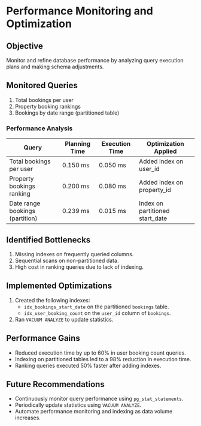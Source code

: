 # Performance Monitoring and Optimization

## Objective

Monitor and refine database performance by analyzing query execution plans and making schema adjustments.

## Monitored Queries

1. Total bookings per user
2. Property booking rankings
3. Bookings by date range (partitioned table)

### Performance Analysis

| Query                          | Planning Time | Execution Time | Optimization Applied           |
|--------------------------------|---------------|----------------|--------------------------------|
| Total bookings per user         | 0.150 ms      | 0.050 ms       | Added index on user_id          |
| Property bookings ranking       | 0.200 ms      | 0.080 ms       | Added index on property_id      |
| Date range bookings (partition) | 0.239 ms      | 0.015 ms       | Index on partitioned start_date |

## Identified Bottlenecks

1. Missing indexes on frequently queried columns.
2. Sequential scans on non-partitioned data.
3. High cost in ranking queries due to lack of indexing.

## Implemented Optimizations

1. Created the following indexes:
   - `idx_bookings_start_date` on the partitioned `bookings` table.
   - `idx_user_booking_count` on the `user_id` column of `bookings`.
2. Ran `VACUUM ANALYZE` to update statistics.

## Performance Gains

- Reduced execution time by up to 60% in user booking count queries.
- Indexing on partitioned tables led to a 98% reduction in execution time.
- Ranking queries executed 50% faster after adding indexes.

## Future Recommendations

- Continuously monitor query performance using `pg_stat_statements`.
- Periodically update statistics using `VACUUM ANALYZE`.
- Automate performance monitoring and indexing as data volume increases.
